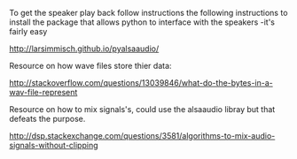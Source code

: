 To get the speaker play back follow instructions the following instructions
to install the package that allows python to interface with the speakers
-it's fairly easy

http://larsimmisch.github.io/pyalsaaudio/

Resource on how wave files store thier data:

http://stackoverflow.com/questions/13039846/what-do-the-bytes-in-a-wav-file-represent

Resource on how to mix signals's, could use the alsaaudio libray but that defeats the purpose.

http://dsp.stackexchange.com/questions/3581/algorithms-to-mix-audio-signals-without-clipping
